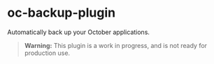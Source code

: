 # oc-backup-plugin

Automatically back up your October applications.

> **Warning:** This plugin is a work in progress, and is not ready for production use.

